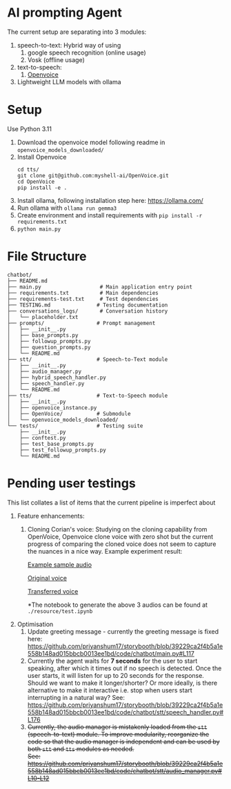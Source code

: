 # AI prompting Agent
The current setup are separating into 3 modules:
1. speech-to-text:
    Hybrid way of using 
    1. google speech recognition (online usage)
    2. Vosk (offline usage)
2. text-to-speech:
    1. [Openvoice](https://github.com/myshell-ai/OpenVoice/tree/main)
3. Lightweight LLM models with ollama

# Setup
Use Python 3.11
1. Download the openvoice model following readme in `openvoice_models_downloaded/`
2. Install Openvoice
    ```
    cd tts/
    git clone git@github.com:myshell-ai/OpenVoice.git
    cd OpenVoice
    pip install -e .
    ```
3. Install ollama, following installation step here: https://ollama.com/
4. Run ollama with `ollama run gemma3`
5. Create environment and install requirements with `pip install -r requirements.txt`
6. `python main.py`

# File Structure
```
chatbot/
├── README.md
├── main.py                   # Main application entry point
├── requirements.txt          # Main dependencies
├── requirements-test.txt     # Test dependencies
├── TESTING.md               # Testing documentation
├── conversations_logs/       # Conversation history
│   └── placeholder.txt
├── prompts/                 # Prompt management
│   ├── __init__.py
│   ├── base_prompts.py
│   ├── followup_prompts.py
│   ├── question_prompts.py
│   └── README.md
├── stt/                     # Speech-to-Text module
│   ├── __init__.py
│   ├── audio_manager.py
│   ├── hybrid_speech_handler.py
│   ├── speech_handler.py
│   └── README.md
├── tts/                     # Text-to-Speech module
│   ├── __init__.py
│   ├── openvoice_instance.py
│   ├── OpenVoice/           # Submodule
│   └── openvoice_models_downloaded/
└── tests/                   # Testing suite
    ├── __init__.py
    ├── conftest.py
    ├── test_base_prompts.py
    ├── test_followup_prompts.py
    └── README.md
```

# Pending user testings
This list collates a list of items that the current pipeline is imperfect about
1. Feature enhancements:
    1. Cloning Corian's voice:
        Studying on the cloning capability from OpenVoice, Openvoice clone voice with zero shot but the current progress of comparing the cloned voice does not seem to capture the nuances in a nice way. Example experiment result:
        
        [Example sample audio](./resources/example_reference_elon.mp3)
        
        [Original voice](./resources/original_nuances.wav)
        
        [Transferred voice](./resources/output_v2_nuances_en-newest.wav)
        
        *The notebook to generate the above 3 audios can be found at `./resource/test.ipynb`
2. Optimisation
    1. Update greeting message - currently the greeting message is fixed here: https://github.com/priyanshum17/storybooth/blob/39229ca2f4b5a1e558b148ad015bbcb0013ee1bd/code/chatbot/main.py#L117
    2. Currently the agent waits for **7 seconds** for the user to start speaking, after which it times out if no speech is detected. Once the user starts, it will listen for up to 20 seconds for the response. Should we want to make it longer/shorter? Or more ideally, is there alternative to make it interactive i.e. stop when users start interrupting in a natural way?
    See: https://github.com/priyanshum17/storybooth/blob/39229ca2f4b5a1e558b148ad015bbcb0013ee1bd/code/chatbot/stt/speech_handler.py#L176 
    3. ~~Currently, the audio manager is mistakenly loaded from the `stt` (speech-to-text) module. To improve modularity, reorganize the code so that the audio manager is independent and can be used by both `stt` and `tts` modules as needed.  
    See: https://github.com/priyanshum17/storybooth/blob/39229ca2f4b5a1e558b148ad015bbcb0013ee1bd/code/chatbot/stt/audio_manager.py#L10-L12~~

